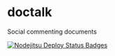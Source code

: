 doctalk
=======

Social commenting documents


[![Nodejitsu Deploy Status Badges](https://webhooks.nodejitsu.com/josketres/doctalks.png)](https://webops.nodejitsu.com#josketres/webhooks)
